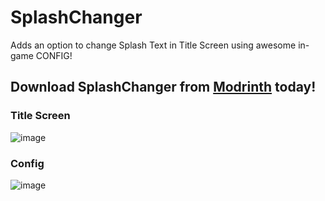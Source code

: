 # SplashChanger
Adds an option to change Splash Text in Title Screen using awesome in-game CONFIG!

## Download SplashChanger from [Modrinth](https://modrinth.com/mod/splash-changer/versions) today!

### Title Screen
![image](https://github.com/MrSam7K/SplashChanger/assets/64192417/5f0542c4-c542-48af-98cf-b9edfa18ade1)

### Config
![image](https://github.com/MrSam7K/SplashChanger/assets/64192417/f2704270-b5b6-44aa-b756-80a22689dd90)

